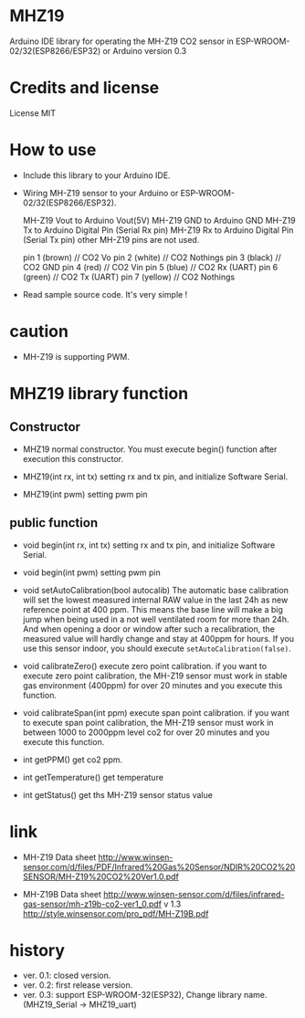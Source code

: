 # MHZ19
Arduino IDE library for operating the MH-Z19 CO2 sensor in ESP-WROOM-02/32(ESP8266/ESP32) or Arduino
version 0.3

# Credits and license
License MIT

# How to use

* Include this library to your Arduino IDE.
* Wiring MH-Z19 sensor to your Arduino or ESP-WROOM-02/32(ESP8266/ESP32).

  MH-Z19 Vout to Arduino Vout(5V)
  MH-Z19 GND  to Arduino GND
  MH-Z19 Tx   to Arduino Digital Pin (Serial Rx pin)
  MH-Z19 Rx   to Arduino Digital Pin (Serial Tx pin)
  other MH-Z19 pins are not used.

  pin 1 (brown)  // CO2 Vo
  pin 2 (white)  // CO2 Nothings
  pin 3 (black)  // CO2 GND
  pin 4 (red)    // CO2 Vin
  pin 5 (blue)   // CO2 Rx (UART)
  pin 6 (green)  // CO2 Tx (UART)
  pin 7 (yellow) // CO2 Nothings

* Read sample source code. It's very simple !

# caution

* MH-Z19 is supporting PWM.

# MHZ19 library function

## Constructor

* MHZ19
  normal constructor. You must execute begin() function after execution this constructor.

* MHZ19(int rx, int tx)
  setting rx and tx pin, and initialize Software Serial.

* MHZ19(int pwm)
  setting pwm pin

## public function

* void begin(int rx, int tx)
  setting rx and tx pin, and initialize Software Serial.

* void begin(int pwm)
  setting pwm pin

* void setAutoCalibration(bool autocalib)
  The automatic base calibration will set the lowest measured internal RAW value in the last 24h as new reference point at 400 ppm.
  This means the base line will make a big jump when being used in a not well ventilated room for more than 24h. And when opening a door or window after such a recalibration, the measured value will hardly change and stay at 400ppm for hours.
  If you use this sensor indoor, you should execute `setAutoCalibration(false)`.

* void calibrateZero()
  execute zero point calibration.
  if you want to execute zero point calibration, the MH-Z19 sensor must work in stable gas environment (400ppm) for over 20 minutes and you execute this function.

* void calibrateSpan(int ppm)
  execute span point calibration.
  if you want to execute span point calibration, the MH-Z19 sensor must work in between 1000 to 2000ppm level co2 for over 20 minutes and you execute this function.

* int getPPM()
  get co2 ppm.

* int getTemperature()
  get temperature

* int getStatus()
  get ths MH-Z19 sensor status value

# link
* MH-Z19 Data sheet
  http://www.winsen-sensor.com/d/files/PDF/Infrared%20Gas%20Sensor/NDIR%20CO2%20SENSOR/MH-Z19%20CO2%20Ver1.0.pdf

* MH-Z19B Data sheet
  http://www.winsen-sensor.com/d/files/infrared-gas-sensor/mh-z19b-co2-ver1_0.pdf
  v 1.3
  http://style.winsensor.com/pro_pdf/MH-Z19B.pdf

# history
* ver. 0.1: closed version.
* ver. 0.2: first release version.
* ver. 0.3: support ESP-WROOM-32(ESP32), Change library name. (MHZ19_Serial -> MHZ19_uart)
